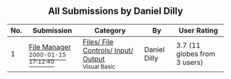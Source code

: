 ﻿<div align="center">

## All Submissions by Daniel Dilly

</div>

No.  | Submission | Category | By   | User Rating
---- | ---------- | -------- | ---- | -----------
1 | [File Manager<br /><sup>2000-01-15 17:12:40</sup>](https://github.com/Planet-Source-Code/daniel-dilly-file-manager__1-5501) | [Files/ File Controls/ Input/ Output<br /><sup>Visual Basic</sup>](../ByCategory/files-file-controls-input-output__1-3.md) | Daniel Dilly | 3.7 (11 globes from 3 users)
